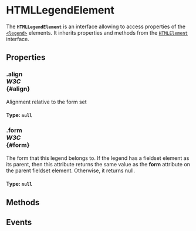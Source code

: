 # HTMLLegendElement

<div class='overview'>The <strong><code>HTMLLegendElement</code></strong> is an interface allowing to access properties of the <a href="/en-US/docs/Web/HTML/Element/legend" title="The HTML <legend> element represents a caption for the content of its parent <fieldset>."><code>&lt;legend&gt;</code></a> elements. It inherits properties and methods from the <a href="/en-US/docs/Web/API/HTMLElement" title="The HTMLElement interface represents any HTML element. Some elements directly implement this interface, while others implement it via an interface that inherits it."><code>HTMLElement</code></a> interface.</div>

## Properties

### .align <div class="specs"><i>W3C</i></div> {#align}

Alignment relative to the form set

#### **Type**: `null`

### .form <div class="specs"><i>W3C</i></div> {#form}

<p>The form that this legend belongs to. If the legend has a fieldset element as its parent, then this attribute returns the same value as the <strong>form</strong> attribute on the parent fieldset element. Otherwise, it returns null.</p>

#### **Type**: `null`

## Methods

## Events
